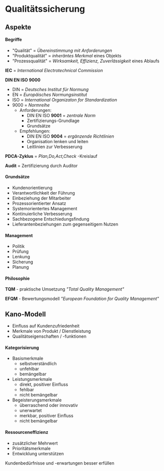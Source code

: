 # Qualitätssicherung

## Aspekte

#### Begriffe
- "Qualität" = *Übereinstimmung mit Anforderungen*
- "Produktqualität" = *inheräntes Merkmal* eines Objekts
- "Prozessqualität" = *Wirksamkeit, Effizienz, Zuverlässigkeit* eines Ablaufs

**IEC** = *International Electrotechnical Commission*

**DIN EN ISO 9000**

- DIN = *Deutsches Institut für Normung*
- EN = *Europäisches Normungsinstitut*
- ISO = *International Organizaton for Standardization*
- 9000 = *Normreihe*
    - Anforderungen:
        - DIN EN ISO **9001** = *zentrale Norm*
        - Zertifizierungs-Grundlage
        - Grundsätze
    - Empfehlungen:
        - DIN EN ISO **9004** = *ergänzende Richtlinien*
        - Organisation lenken und leiten
        - Leitlinien zur Verbesserung

**PDCA-Zyklus** = *Plan,Do,Act,Check* -Kreislauf

**Audit** = Zertifizierung durch Auditor

#### Grundsätze
- Kundenorientierung
- Verantwortlichkeit der Führung
- Einbeziehung der Mitarbeiter
- Prozessorientierter Ansatz
- Systemorientertes Management
- Kontinuierliche Verbesserung
- Sachbezogene Entschiedungsfindung
- Lieferantenbeziehungen zum gegenseitigem Nutzen

#### Management
- Politik
- Prüfung
- Lenkung
- Sicherung
- Planung

#### Philosophie

**TQM** - praktische Umsetzung
*"Total Quality Management"*

**EFQM** - Bewertungsmodell
*"European Foundation for Quality Management"*

## Kano-Modell
- Einfluss auf Kundenzufriedenheit
- Merkmale von Produkt / Dienstleistung
- Qualitätseigenschaften / -funktionen

#### Kategorisierung
- Basismerkmale
    - selbstverständlich
    - unfehlbar
    - bemängelbar
- Leistungsmerkmale
    - direkt, positiver Einfluss
    - fehlbar
    - nicht bemängelbar
- Begeisterungsmerkmale
    - überraschend oder innovativ
    - unerwartet
    - merkbar, positiver Einfluss
    - nicht bemängelbar

#### Ressourceneffizienz
- zusätzlicher Mehrwert
- Prioritätsmerkmale
- Entwicklung unterstützen

Kundenbedürfnisse und -erwartungen besser erfüllen

##
